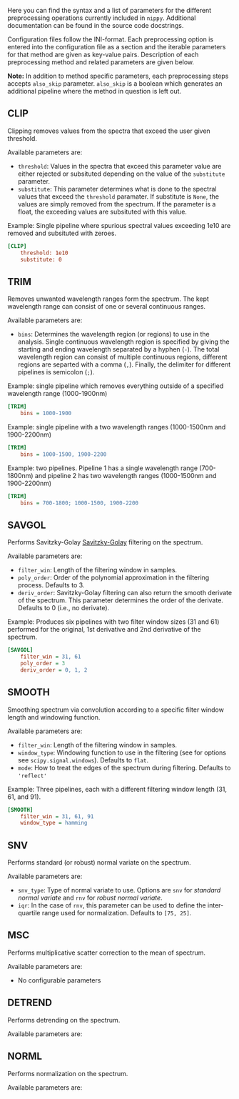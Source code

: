 Here you can find the syntax and a list of parameters for the different preprocessing operations currently included in `nippy`. Additional documentation can be found in the source code docstrings.

Configuration files follow the INI-format. Each preprocessing option is entered into the configuration file as a section and the iterable parameters for that method are given as key-value pairs. Description of each preprocessing method and related parameters are given below.

**Note:** In addition to method specific parameters, each preprocessing steps accepts `also_skip` parameter. `also_skip` is a boolean which generates an additional pipeline where the method in question is left out.

## CLIP
Clipping removes values from the spectra that exceed the user given threshold. 

Available parameters are:

- `threshold`: Values in the spectra that exceed this parameter value are either rejected or subsituted depending on the value of the `substitute` parameter.
- `substitute`: This parameter determines what is done to the spectral values that exceed the `threshold` paramater. If substitute is `None`, the values are simply removed from the spectrum. If the parameter is a float, the exceeding values are subsituted with this value.

Example: Single pipeline where spurious spectral values exceeding 1e10 are removed and subsituted with zeroes.
```ini
[CLIP]
    threshold: 1e10
    substitute: 0
```

## TRIM
Removes unwanted wavelength ranges form the spectrum. The kept wavelength range can consist of one or several continuous ranges.

Available parameters are:

- `bins`: Determines the wavelength region (or regions) to use in the analysis. Single continuous wavelength region is specified by giving the starting and ending wavelength separated by a hyphen (`-`). The total wavelength region can consist of multiple continuous regions, different regions are separted with a comma (`,`). Finally, the delimiter for different pipelines is semicolon (`;`).

Example: single pipeline which removes everything outside of a specified wavelength range (1000-1900nm)
```ini
[TRIM]
    bins = 1000-1900
```
Example: single pipeline with a two wavelength ranges (1000-1500nm and 1900-2200nm)
```ini
[TRIM]
    bins = 1000-1500, 1900-2200
```
Example: two pipelines. Pipeline 1 has a single wavelength range (700-1800nm) and pipeline 2  has two wavelength ranges (1000-1500nm and 1900-2200nm)
```ini
[TRIM]
    bins = 700-1800; 1000-1500, 1900-2200
```

## SAVGOL
Performs Savitzky-Golay [Savitzky-Golay](https://en.wikipedia.org/wiki/Savitzky%E2%80%93Golay_filter) filtering on the spectrum.

Available parameters are:

- `filter_win`: Length of the filtering window in samples.
- `poly_order`: Order of the polynomial approximation in the filtering process. Defaults to 3.
- `deriv_order`: Savitzky-Golay filtering can also return the smooth derivate of the spectrum. This parameter determines the order of the derivate. Defaults to 0 (i.e., no derivate).

Example: Produces six pipelines with two filter window sizes (31 and 61) performed for the original, 1st derivative and 2nd derivative of the spectrum.

```ini
[SAVGOL]
    filter_win = 31, 61
    poly_order = 3
    deriv_order = 0, 1, 2
```

## SMOOTH
Smoothing spectrum via convolution according to a specific filter window length and windowing function.

Available parameters are:

- `filter_win`: Length of the filtering window in samples.
- `window_type`: Windowing function to use in the filtering (see for options see `scipy.signal.windows`). Defaults to `flat`.
- `mode`: How to treat the edges of the spectrum during filtering. Defaults to `'reflect'`

Example: Three pipelines, each with a different filtering window length (31, 61, and 91).

```ini
[SMOOTH]
    filter_win = 31, 61, 91
    window_type = hamming
```

## SNV
Performs standard (or robust) normal variate on the spectrum.

Available parameters are:

- `snv_type`: Type of normal variate to use. Options are `snv` for _standard normal variate_ and `rnv` for _robust normal variate_.
- `iqr`: In the case of `rnv`, this parameter can be used to define the inter-quartile range used for normalization. Defaults to `[75, 25]`.

## MSC
Performs multiplicative scatter correction to the mean of spectrum.

Available parameters are:

- No configurable parameters

## DETREND
Performs detrending on the spectrum.

Available parameters are:

## NORML
Performs normalization on the spectrum.

Available parameters are:
